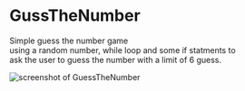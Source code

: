 # GussTheNumber
Simple guess the number game<br/>
using a random number, while loop and some if statments to<br/>
ask the user to guess the number with a limit of 6 guess. <br/>

![screenshot of GuessTheNumber](https://github.com/OnlyEngineer/GussTheNumber/blob/main/Guess.png?raw=true)

